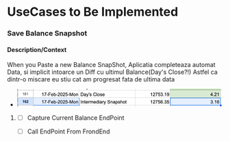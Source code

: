 # UseCases to Be Implemented

### Save Balance Snapshot

#### Description/Context
When you Paste a new Balance SnapShot,
Aplicatia completeaza automat Data, si implicit intoarce un Diff cu ultimul Balance(Day's Close?!)
Astfel ca dintr-o miscare eu stiu cat am progresat fata de ultima data
- ![img.png](captureNewBalanceSnapShot.png)


1. -[ ] Capture Current Balance EndPoint
   - [ ] Call EndPoint From FrondEnd 

